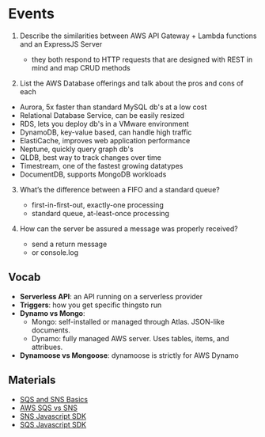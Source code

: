# Events

1. Describe the similarities between AWS API Gateway + Lambda functions and an ExpressJS Server

    - they both respond to HTTP requests that are designed with REST in mind and map CRUD methods

2. List the AWS Database offerings and talk about the pros and cons of each

- Aurora, 5x faster than standard MySQL db's at a low cost
- Relational Database Service, can be easily resized
- RDS, lets you deploy db's in a VMware environment
- DynamoDB, key-value based, can handle high traffic
- ElastiCache, improves web application performance
- Neptune, quickly query graph db's
- QLDB, best way to track changes over time
- Timestream, one of the fastest growing datatypes
- DocumentDB, supports MongoDB workloads

3. What’s the difference between a FIFO and a standard queue?

    - first-in-first-out, exactly-one processing
    - standard queue, at-least-once processing

4. How can the server be assured a message was properly received?

    - send a return message
    - or console.log

## Vocab

- **Serverless API**: an API running on a serverless provider
- **Triggers**: how you get specific thingsto run
- **Dynamo vs Mongo**:
    - Mongo: self-installed or managed through Atlas. JSON-like documents.
    - Dynamo: fully managed AWS server. Uses tables, items, and attribues.
- **Dynamoose vs Mongoose**: dynamoose is strictly for AWS Dynamo

## Materials

- [SQS and SNS Basics](https://www.youtube.com/watch?v=UesxWuZMZqI)
- [AWS SQS vs SNS](https://medium.com/awesome-cloud/aws-difference-between-sqs-and-sns-61a397bf76c5)
- [SNS Javascript SDK](https://docs.aws.amazon.com/AWSJavaScriptSDK/latest/AWS/SNS.html)
- [SQS Javascript SDK](https://docs.aws.amazon.com/AWSJavaScriptSDK/latest/AWS/SQS.html)